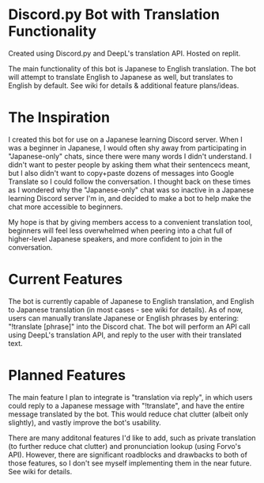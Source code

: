 # Discord.py Bot with Translation Functionality
Created using Discord.py and DeepL's translation API. Hosted on replit.

The main functionality of this bot is Japanese to English translation. The bot will attempt to translate English to Japanese as well, but translates to English by default. See wiki for details & additional feature plans/ideas.

# The Inspiration
I created this bot for use on a Japanese learning Discord server. When I was a beginner in Japanese, I would often shy away from participating in "Japanese-only" chats, since there were many words I didn't understand. I didn't want to pester people by asking them what their sentencecs meant, but I also didn't want to copy+paste dozens of messages into Google Translate so I could follow the conversation. I thought back on these times as I wondered why the "Japanese-only" chat was so inactive in a Japanese learning Discord server I'm in, and decided to make a bot to help make the chat more accessible to beginners.  

My hope is that by giving members access to a convenient translation tool, beginners will feel less overwhelmed when peering into a chat full of higher-level Japanese speakers, and more confident to join in the conversation.

# Current Features
The bot is currently capable of Japanese to English translation, and English to Japanese translation (in most cases - see wiki for details). As of now, users can manually translate Japanese or English phrases by entering: "!translate [phrase]" into the Discord chat. The bot will perform an API call using DeepL's translation API, and reply to the user with their translated text.

# Planned Features
The main feature I plan to integrate is "translation via reply", in which users could reply to a Japanese message with "!translate", and have the entire message translated by the bot. This would reduce chat clutter (albeit only slightly), and vastly improve the bot's usability.

There are many additonal features I'd like to add, such as private translation (to further reduce chat clutter) and pronunciation lookup (using Forvo's API). However, there are significant roadblocks and drawbacks to both of those features, so I don't see myself implementing them in the near future. See wiki for details.
